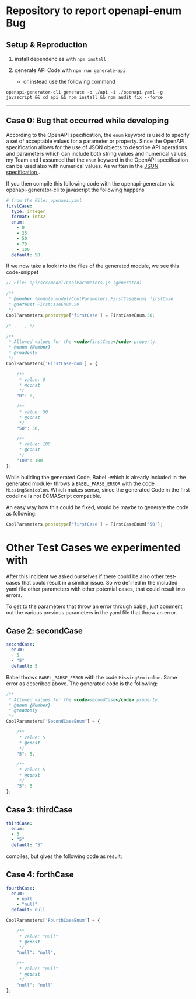 # Repository to report openapi-enum Bug

## Setup & Reproduction

1) install dependencies with `npm install`

2) generate API Code with `npm run generate-api` 

   - or instead use the following command 
```
openapi-generator-cli generate -o ./api -i ./openapi.yaml -g javascript && cd api && npm install && npm audit fix --force
```

________________________

## Case 0: Bug that occurred while developing

According to the OpenAPI specification, the `enum` keyword is used to specify a set of acceptable values for a parameter or property. Since the OpenAPI specification allows for the use of JSON objects to describe API operations and parameters which can include both string values and numerical values, my Team and I assumed that the `enum` keyword in the OpenAPI specification can be used also with numerical values. As written in the [JSON specification ](https://json-schema.org/understanding-json-schema/reference/generic.html?highlight=enum#enumerated-values).

If you then compile this following code with the openapi-generator via openapi-generator-cli to javascript the following happens

```yaml
# from the File: openapi.yaml
firstCase:
  type: integer
  format: int32
  enum:
    - 0
    - 25
    - 50
    - 75
    - 100
  default: 50
```

If we now take a look into the files of the generated module, we see this code-snippet

```javascript
// File: api/src/model/CoolParameters.js (generated)

/**
 * @member {module:model/CoolParameters.FirstCaseEnum} firstCase
 * @default FirstCaseEnum.50
 */
CoolParameters.prototype['firstCase'] = FirstCaseEnum.50;

/* . . . */

/**
 * Allowed values for the <code>firstCase</code> property.
 * @enum {Number}
 * @readonly
 */
CoolParameters['FirstCaseEnum'] = {

    /**
     * value: 0
     * @const
     */
    "0": 0,

    /**
     * value: 50
     * @const
     */
    "50": 50,

    /**
     * value: 100
     * @const
     */
    "100": 100
};

```

While building the generated Code, Babel -which is already included in the generated module- throws a `BABEL_PARSE_ERROR` with the code `MissingSemicolon`. Which makes sense, since the generated Code in the first codeline is not ECMAScript compatible.


An easy way how this could be fixed, would be maybe to generate the code as following:
```javascript
CoolParameters.prototype['firstCase'] = FirstCaseEnum['50'];
```

# Other Test Cases we experimented with
After this incident we asked ourselves if there could be also other test-cases that could result in a similiar issue. So we defined in the included yaml file other parameters with other potential cases, that could result into errors. 

To get to the parameters that throw an error through babel, just comment out the various previous parameters in the yaml file that throw an error.

## Case 2: secondCase
```yaml
secondCase:
  enum:
  - 5
  - "5"
  default: 5
```
Babel throws `BABEL_PARSE_ERROR` with the code `MissingSemicolon`. 
Same error as described above. The generated code is the following:

```JavaScript
/**
 * Allowed values for the <code>secondCase</code> property.
 * @enum {Number}
 * @readonly
 */
CoolParameters['SecondCaseEnum'] = {

    /**
     * value: 5
     * @const
     */
    "5": 5,

    /**
     * value: 5
     * @const
     */
    "5": 5
};
```

## Case 3: thirdCase

```yaml
thirdCase:
  enum:
  - 5
  - "5"
  default: "5"
```
compiles, but gives the following code as result: 

## Case 4: forthCase
```yaml
fourthCase:
  enum:
    - null
    - "null"
  default: null
```

```javascript
CoolParameters['FourthCaseEnum'] = {

    /**
     * value: "null"
     * @const
     */
    "null": "null",

    /**
     * value: "null"
     * @const
     */
    "null": "null"
};
```
